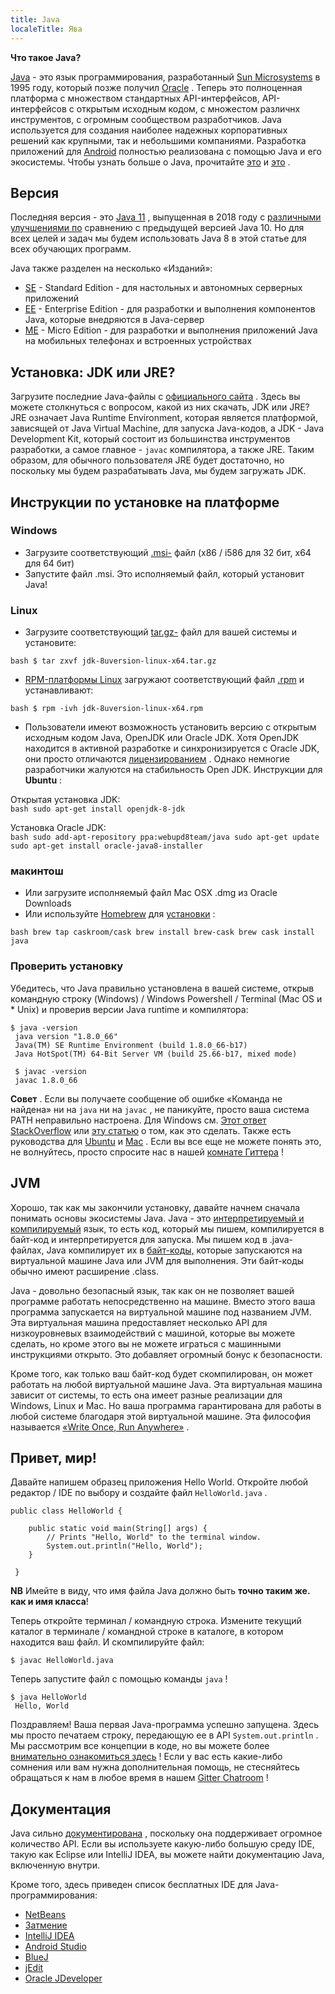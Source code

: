 ```yaml
---
title: Java
localeTitle: Ява
---
```

**Что такое Java?**

[Java](https://www.oracle.com/java/index.html) - это язык программирования, разработанный [Sun Microsystems](https://en.wikipedia.org/wiki/Sun_Microsystems) в 1995 году, который позже получил [Oracle](http://www.oracle.com/index.html) . Теперь это полноценная платформа с множеством стандартных API-интерфейсов, API-интерфейсов с открытым исходным кодом, с множестом различнх инструментов, с огромным сообществом разработчиков. Java используется для создания наиболее надежных корпоративных решений как крупными, так и небольшими компаниями. Разработка приложений для [Android](https://www.android.com/) полностью реализована с помощью Java и его экосистемы. Чтобы узнать больше о Java, прочитайте [это](https://java.com/en/download/faq/whatis_java.xml) и [это](http://tutorials.jenkov.com/java/what-is-java.html) .

## Версия

Последняя версия - это [Java 11](http://www.oracle.com/technetwork/java/javase/overview) , выпущенная в 2018 году с [различными улучшениями по](https://www.oracle.com/technetwork/java/javase/11-relnote-issues-5012449.html) сравнению с предыдущей версией Java 10. Но для всех целей и задач мы будем использовать Java 8 в этой статье для всех обучающих программ.

Java также разделен на несколько «Изданий»:

*   [SE](http://www.oracle.com/technetwork/java/javase/overview/index.html) - Standard Edition - для настольных и автономных серверных приложений
*   [EE](http://www.oracle.com/technetwork/java/javaee/overview/index.html) - Enterprise Edition - для разработки и выполнения компонентов Java, которые внедряются в Java-сервер
*   [ME](http://www.oracle.com/technetwork/java/embedded/javame/overview/index.html) - Micro Edition - для разработки и выполнения приложений Java на мобильных телефонах и встроенных устройствах

## Установка: JDK или JRE?

Загрузите последние Java-файлы с [официального сайта](http://www.oracle.com/technetwork/java/javase/downloads/jdk8-downloads-2133151.html) . Здесь вы можете столкнуться с вопросом, какой из них скачать, JDK или JRE? JRE означает Java Runtime Environment, которая является платформой, зависящей от Java Virtual Machine, для запуска Java-кодов, а JDK - Java Development Kit, который состоит из большинства инструментов разработки, а самое главное - `javac` компилятора, а также JRE. Таким образом, для обычного пользователя JRE будет достаточно, но поскольку мы будем разрабатывать Java, мы будем загружать JDK.

## Инструкции по установке на платформе

### Windows

*   Загрузите соответствующий [.msi-](https://en.wikipedia.org/wiki/Windows_Installer) файл (x86 / i586 для 32 бит, x64 для 64 бит)
*   Запустите файл .msi. Это исполняемый файл, который установит Java!

### Linux

*   Загрузите соответствующий [tar.gz-](http://www.cyberciti.biz/faq/linux-unix-bsd-extract-targz-file/) файл для вашей системы и установите:

`bash $ tar zxvf jdk-8uversion-linux-x64.tar.gz`

*   [RPM-платформы Linux](https://en.wikipedia.org/wiki/List_of_Linux_distributions#RPM-based) загружают соответствующий файл [.rpm](https://en.wikipedia.org/wiki/RPM_Package_Manager) и устанавливают:

`bash $ rpm -ivh jdk-8uversion-linux-x64.rpm`

*   Пользователи имеют возможность установить версию с открытым исходным кодом Java, OpenJDK или Oracle JDK. Хотя OpenJDK находится в активной разработке и синхронизируется с Oracle JDK, они просто отличаются [лицензированием](http://openjdk.java.net/faq/) . Однако немногие разработчики жалуются на стабильность Open JDK. Инструкции для **Ubuntu** :

Открытая установка JDK:  
`bash sudo apt-get install openjdk-8-jdk`

Установка Oracle JDK:  
`bash sudo add-apt-repository ppa:webupd8team/java sudo apt-get update sudo apt-get install oracle-java8-installer`

### макинтош

*   Или загрузите исполняемый файл Mac OSX .dmg из Oracle Downloads
*   Или используйте [Homebrew](http://brew.sh/) для [установки](http://stackoverflow.com/a/28635465/2861269) :

`bash brew tap caskroom/cask brew install brew-cask brew cask install java`

### Проверить установку

Убедитесь, что Java правильно установлена ​​в вашей системе, открыв командную строку (Windows) / Windows Powershell / Terminal (Mac OS и \* Unix) и проверив версии Java runtime и компилятора:
```
$ java -version 
 java version "1.8.0_66" 
 Java(TM) SE Runtime Environment (build 1.8.0_66-b17) 
 Java HotSpot(TM) 64-Bit Server VM (build 25.66-b17, mixed mode) 
 
 $ javac -version 
 javac 1.8.0_66 
```

**Совет** . Если вы получаете сообщение об ошибке «Команда не найдена» ни на `java` ни на `javac` , не паникуйте, просто ваша система PATH неправильно настроена. Для Windows см. [Этот ответ StackOverflow](http://stackoverflow.com/questions/15796855/java-is-not-recognized-as-an-internal-or-external-command) или [эту статью](http://javaandme.com/) о том, как это сделать. Также есть руководства для [Ubuntu](http://stackoverflow.com/questions/9612941/how-to-set-java-environment-path-in-ubuntu) и [Mac](http://www.mkyong.com/java/how-to-set-java_home-environment-variable-on-mac-os-x/) . Если вы все еще не можете понять это, не волнуйтесь, просто спросите нас в нашей [комнате Гиттера](https://gitter.im/FreeCodeCamp/java) !

## JVM

Хорошо, так как мы закончили установку, давайте начнем сначала понимать основы экосистемы Java. Java - это [интерпретируемый и компилируемый](http://stackoverflow.com/questions/1326071/is-java-a-compiled-or-an-interpreted-programming-language) язык, то есть код, который мы пишем, компилируется в байт-код и интерпретируется для запуска. Мы пишем код в .java-файлах, Java компилирует их в [байт-коды,](https://en.wikipedia.org/wiki/Java_bytecode) которые запускаются на виртуальной машине Java или JVM для выполнения. Эти байт-коды обычно имеют расширение .class.

Java - довольно безопасный язык, так как он не позволяет вашей программе работать непосредственно на машине. Вместо этого ваша программа запускается на виртуальной машине под названием JVM. Эта виртуальная машина предоставляет несколько API для низкоуровневых взаимодействий с машиной, которые вы можете сделать, но кроме этого вы не можете играться с машинными инструкциями открыто. Это добавляет огромный бонус к безопасности.

Кроме того, как только ваш байт-код будет скомпилирован, он может работать на любой виртуальной машине Java. Эта виртуальная машина зависит от системы, то есть она имеет разные реализации для Windows, Linux и Mac. Но ваша программа гарантирована для работы в любой системе благодаря этой виртуальной машине. Эта философия называется [«Write Once, Run Anywhere»](https://en.wikipedia.org/wiki/Write_once,_run_anywhere) .

## Привет, мир!

Давайте напишем образец приложения Hello World. Откройте любой редактор / IDE по выбору и создайте файл `HelloWorld.java` .
```
public class HelloWorld { 
 
    public static void main(String[] args) { 
        // Prints "Hello, World" to the terminal window. 
        System.out.println("Hello, World"); 
    } 
 
 } 
```

**NB** Имейте в виду, что имя файла Java должно быть **точно таким же. как и имя класса**!

Теперь откройте терминал / командную строка. Измените текущий каталог в терминале / командной строке в каталоге, в котором находится ваш файл. И скомпилируйте файл:
```
$ javac HelloWorld.java 
```

Теперь запустите файл с помощью команды `java` !
```
$ java HelloWorld 
 Hello, World 
```

Поздравляем! Ваша первая Java-программа успешно запущена. Здесь мы просто печатаем строку, передающую ее в API `System.out.println` . Мы рассмотрим все концепции в коде, но вы можете более [внимательно ознакомиться здесь](https://docs.oracle.com/javase/tutorial/getStarted/application/) ! Если у вас есть какие-либо сомнения или вам нужна дополнительная помощь, не стесняйтесь обращаться к нам в любое время в нашем [Gitter Chatroom](https://gitter.im/FreeCodeCamp/java) !

## Документация

Java сильно [документирована](https://docs.oracle.com/javase/8/docs/) , поскольку она поддерживает огромное количество API. Если вы используете какую-либо большую среду IDE, такую ​​как Eclipse или IntelliJ IDEA, вы можете найти документацию Java, включенную внутри.

Кроме того, здесь приведен список бесплатных IDE для Java-программирования:

*   [NetBeans](https://netbeans.org/)
*   [Затмение](https://eclipse.org/)
*   [IntelliJ IDEA](https://www.jetbrains.com/idea/features/)
*   [Android Studio](https://developer.android.com/studio/index.html)
*   [BlueJ](https://www.bluej.org/)
*   [jEdit](http://www.jedit.org/)
*   [Oracle JDeveloper](http://www.oracle.com/technetwork/developer-tools/jdev/overview/index-094652.html)
